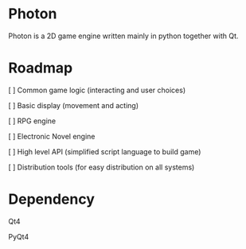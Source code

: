 Photon
======

Photon is a 2D game engine written mainly in python together with Qt.


Roadmap
=======

[ ] Common game logic (interacting and user choices)

[ ] Basic display (movement and acting)

[ ] RPG engine

[ ] Electronic Novel engine

[ ] High level API (simplified script language to build game)

[ ] Distribution tools (for easy distribution on all systems)


Dependency
==========

Qt4

PyQt4

